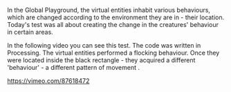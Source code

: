 

In the Global Playground, the virtual entities inhabit various behaviours, which are changed according to the environment they are in - their location. Today's test was all about creating the change in the creatures' behaviour in certain areas.

In the following video you can see this test. The code was written in Processing. The virtual entities performed a flocking behaviour. Once they were located inside the black rectangle - they acquired a different 'behaviour' - a different pattern of movement .

https://vimeo.com/87618472
